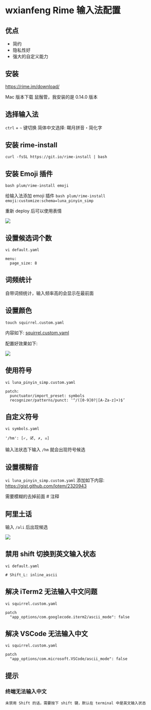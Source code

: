 wxianfeng Rime 输入法配置
====

## 优点
* 简约
* 隐私性好
* 强大的自定义能力

## 安装
https://rime.im/download/

Mac 版本下载 鼠鬚管，我安装的是 0.14.0 版本

## 选择输入法
`ctrl` + `~` 键切换
简体中文选择: 朙月拼音・简化字

## 安装 rime-install
`curl -fsSL https://git.io/rime-install | bash`

## 安装 Emoji 插件
`bash plum/rime-install emoji`

给输入法添加 emoji 插件
`bash plum/rime-install emoji:customize:schema=luna_pinyin_simp`

重新 deploy 后可以使用表情

  ![](http://wxianfeng.com/files/rime_emoji.png)

## 设置候选词个数
`vi default.yaml`
```
menu:
  page_size: 8
```

## 词频统计
自带词频统计，输入频率高的会显示在最前面

## 设置颜色
`touch squirrel.custom.yaml`

内容如下:
  [squirrel.custom.yaml](./squirrel.custom.yaml)

配置好效果如下:

  ![](http://wxianfeng.com/files/rime_color.png)

## 使用符号
`vi luna_pinyin_simp.custom.yaml`
```
patch:
  punctuator/import_preset: symbols
  recognizer/patterns/punct: '^/([0-9]0?|[A-Za-z]+)$’
```

## 自定义符号
`vi symbols.yaml`
```
'/hm': [✓, 🗹, ✗, ☒]
```

输入法状态下输入 `/hm` 就会出现符号候选

## 设置模糊音
`vi luna_pinyin_simp.custom.yaml`
添加如下内容:
https://gist.github.com/lotem/2320943

需要模糊的去掉前面 # 注释

## 阿里土话
输入 `/ali` 后出现候选

  ![](http://wxianfeng.com/files/rime_ali.png)

## 禁用 shift 切换到英文输入状态
`vi default.yaml`
```
# Shift_L: inline_ascii
```

## 解决 iTerm2 无法输入中文问题
`vi squirrel.custom.yaml`
```
patch
  "app_options/com.googlecode.iterm2/ascii_mode": false
```

## 解决 VSCode 无法输入中文
`vi squirrel.custom.yaml`
```
patch
  "app_options/com.microsoft.VSCode/ascii_mode": false
```



## 提示
### 终端无法输入中文
    未禁用 Shift 的话，需要按下 shift 键，默认在 terminal 中是英文输入状态